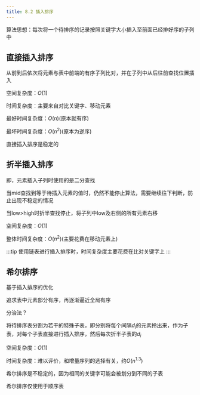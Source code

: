 ```yaml
---
title: 8.2 插入排序
---
```


算法思想：每次将一个待排序的记录按照关键字大小插入至前面已经排好序的子列中

## 直接插入排序


从前到后依次将元素与表中前端的有序子列比对，并在子列中从后往前查找位置插入

空间复杂度：$O(1)$

时间复杂度：主要来自对比关键字、移动元素

最好时间复杂度：$O(n)$(原本就有序)

最坏时间复杂度：$O(n^2)$(原本为逆序)

直接插入排序是稳定的

## 折半插入排序

即，元素插入子列时使用的是二分查找

当mid查找到等于待插入元素的值时，仍然不能停止算法，需要继续往下判断，防止出现不稳定的情况

当low>high时折半查找停止，将子列中low及右侧的所有元素右移

空间复杂度：$O(1)$


整体时间复杂度：$O(n^2)$(主要花费在移动元素上)

:::tip
使用链表进行插入排序时，时间复杂度主要花费在比对关键字上
:::

## 希尔排序

基于插入排序的优化

追求表中元素部分有序，再逐渐逼近全局有序

分治法？

将待排序表分割为若干的特殊子表，即分别将每个间隔$d_i$的元素拎出来，作为子表，对每个子表直接进行插入排序，然后每次折半子表的$d_i$

空间复杂度：$O(1)$

时间复杂度：难以评价，和增量序列的选择有关，约$O(n^{1.3})$

希尔排序是不稳定的，因为相同的关键字可能会被划分到不同的子表

希尔排序仅使用于顺序表




